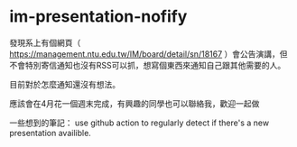 # im-presentation-nofify

發現系上有個網頁（ https://management.ntu.edu.tw/IM/board/detail/sn/18167 ）會公告演講，但不會特別寄信通知也沒有RSS可以抓，想寫個東西來通知自己跟其他需要的人。

目前對於怎麼通知還沒有想法。

應該會在4月花一個週末完成，有興趣的同學也可以聯絡我，歡迎一起做

一些想到的筆記：
use github action to regularly detect if there's a new presentation availible.
